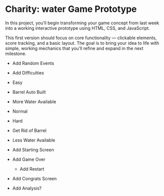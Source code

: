 # Charity: water Game Prototype

In this project, you’ll begin transforming your game concept from last week into a working interactive prototype using HTML, CSS, and JavaScript.

This first version should focus on core functionality — clickable elements, score tracking, and a basic layout. The goal is to bring your idea to life with simple, working mechanics that you’ll refine and expand in the next milestone.

- Add Random Events

- Add Difficulties
 - Easy
  - Barrel Auto Built
  - More Water Available
 - Normal
 - Hard
  - Get Rid of Barrel
  - Less Water Available

- Add Starting Screen
- Add Game Over
  - Add Restart
- Add Congrats Screen
- Add Analysis?
